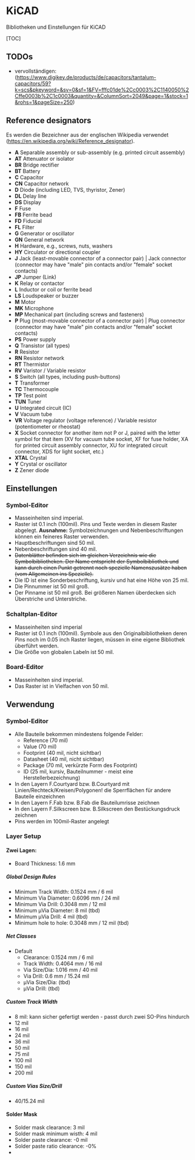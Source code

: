 # KiCAD

Bibliotheken und Einstellungen für KiCAD

[TOC]

## TODOs

- vervollständigen: (https://www.digikey.de/products/de/capacitors/tantalum-capacitors/59?k=scs&pkeyword=&sv=0&sf=1&FV=fffc01de%2Cc0003%2C1140050%2Cffe0003b%2C1c0003&quantity=&ColumnSort=2049&page=1&stock=1&rohs=1&pageSize=250)

## Reference designators

Es werden die Bezeichner aus der englischen Wikipedia verwendet (https://en.wikipedia.org/wiki/Reference_designator).

- **A**        Separable assembly or sub-assembly (e.g. printed circuit assembly)
- **AT**    Attenuator or isolator
- **BR**    Bridge rectifier
- **BT**    Battery
- **C**        Capacitor
- **CN**    Capacitor network
- **D**        Diode (including LED, TVS, thyristor, Zener)
- **DL**    Delay line
- **DS**    Display
- **F**        Fuse
- **FB**    Ferrite bead
- **FD**    Fiducial
- **FL**    Filter
- **G**        Generator or oscillator
- **GN**    General network
- **H**        Hardware, e.g., screws, nuts, washers
- **HY**    Circulator or directional coupler
- **J**        Jack (least-movable connector of a connector pair) | Jack connector (connector may have "male" pin contacts and/or "female" socket contacts)
- **JP**    Jumper (Link)
- **K**        Relay or contactor
- **L**        Inductor or coil or ferrite bead
- **LS**    Loudspeaker or buzzer
- **M**        Motor
- **MK**    Microphone
- **MP**    Mechanical part (including screws and fasteners)
- **P**        Plug (most-movable connector of a connector pair) | Plug connector (connector may have "male" pin contacts and/or "female" socket contacts)
- **PS**    Power supply
- **Q**        Transistor (all types)
- **R**        Resistor
- **RN**    Resistor network
- **RT**    Thermistor
- **RV**    Varistor / Variable resistor
- **S**        Switch (all types, including push-buttons)
- **T**        Transformer
- **TC**    Thermocouple
- **TP**    Test point
- **TUN**    Tuner
- **U**        Integrated circuit (IC)
- **V**        Vacuum tube
- **VR**    Voltage regulator (voltage reference) / Variable resistor (potentiometer or rheostat)
- **X**        Socket connector for another item not P or J, paired with the letter symbol for that item (XV for vacuum tube socket, XF for fuse holder, XA for printed circuit assembly connector, XU for integrated circuit connector, XDS for light socket, etc.)
- **XTAL**    Crystal
- **Y**        Crystal or oscillator
- **Z**        Zener diode

## Einstellungen

### Symbol-Editor

- Masseinheiten sind imperial.
- Raster ist 0.1 inch (100mil). Pins und Texte werden in diesem Raster abgelegt. **Ausnahme:** Symbolzeichnungen und Nebenbeschriftungen können ein feineres Raster verwenden.
- Hauptbeschriftungen sind 50 mil.
- Nebenbeschriftungen sind 40 mil.
- ~~Datenblätter befinden sich im gleichen Verzeichnis wie die Symbolbibliotheken. Der Name entspricht der Symbolbibliothek und kann durch einen Punkt getrennt noch spezielle Namenszusätze haben (vom Allgemeinen ins Spezielle).~~
- Die ID ist eine Sonderbeschriftung, kursiv und hat eine Höhe von 25 mil.
- Die Pinnummer ist 50 mil groß.
- Der Pinname ist 50 mil groß. Bei größeren Namen überdecken sich Überstriche und Unterstriche.

### Schaltplan-Editor

- Masseinheiten sind imperial
- Raster ist 0.1 inch (100mil). Symbole aus den Originalbibliotheken deren Pins noch im 0.05 inch Raster liegen, müssen in eine eigene Bibliothek überführt werden.
- Die Größe von globalen Labeln ist 50 mil.

### Board-Editor

- Masseinheiten sind imperial.
- Das Raster ist in Vielfachen von 50 mil.

## Verwendung

### Symbol-Editor

- Alle Bauteile bekommen mindestens folgende Felder:
  - Reference (70 mil)
  - Value (70 mil)
  - Footprint (40 mil, nicht sichtbar)
  - Datasheet (40 mil, nicht sichtbar)
  - Package (70 mil, verkürzte Form des Footprint)
  - ID (25 mil, kursiv, Bauteilnummer - meist eine Herstellerbezeichnung)
- In den Layern F.Courtyard bzw. B.Courtyard mit Linien/Rechteck/Kreisen/Polygonen! die Sperrflächen für andere Bauteile einzeichnen
- In den Layern F.Fab bzw. B.Fab die Bauteilumrisse zeichnen
- In den Layern F.Silkscreen bzw. B.Silkscreen den Bestückungsdruck zeichnen
- Pins werden im 100mil-Raster angelegt

### Layer Setup

#### Zwei Lagen:

- Board Thickness: 1.6 mm

##### Global Design Rules

- Minimum Track Width: 0.1524 mm / 6 mil
- Minimum Via Diameter: 0.6096 mm / 24 mil
- Minimum Via Drill: 0.3048 mm / 12 mil
- Minimum µVia Diameter: 8 mil (tbd)
- Minimum µVia Drill: 4 mil (tbd)
- Minimum hole to hole: 0.3048 mm / 12 mil (tbd)

##### Net Classes

- Default
  - Clearance: 0.1524 mm / 6 mil
  - Track Width: 0.4064 mm / 16 mil
  - Via Size/Dia: 1.016 mm / 40 mil
  - Via Drill: 0.6 mm / 15.24 mil
  - µVia Size/Dia: (tbd)
  - µVia Drill: (tbd)

##### Custom Track Width

- 8 mil: kann sicher gefertigt werden - passt durch zwei SO-Pins hindurch
- 12 mil
- 16 mil
- 24 mil
- 36 mil
- 50 mil
- 75 mil
- 100 mil
- 150 mil
- 200 mil

##### Custom Vias Size/Drill

- 40/15.24 mil

#### Solder Mask

- Solder mask clearance: 3 mil
- Solder mask minimum wisth: 4 mil
- Solder paste clearance: -0 mil
- Solder paste ratio clearance: -0%
- 
